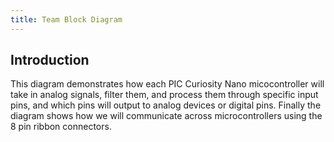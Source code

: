 ```yaml
---
title: Team Block Diagram
---
```


## Introduction
This diagram demonstrates how each PIC Curiosity Nano micocontroller will take in analog signals, filter them, and process them through specific input pins, and which pins will output to analog devices or digital pins. Finally the diagram shows how we will communicate across microcontrollers using the 8 pin ribbon connectors. 